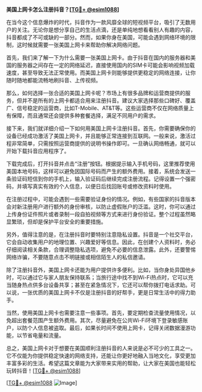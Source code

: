 **美国上网卡怎么注册抖音？[[TG💪+ @esim1088](https://t.me/s/esim1088)]**

在当今这个信息爆炸的时代，抖音作为一款风靡全球的短视频平台，吸引了无数用户的关注。无论你是想分享自己的生活点滴，还是单纯地想看看别人有趣的内容，抖音都成了不可或缺的一部分。然而，如果你身在美国，可能会遇到网络环境的限制，这时候就需要一张美国上网卡来帮助你解决网络问题。

首先，我们来了解一下为什么需要一张美国上网卡。由于抖音在国内的服务器和美国的服务器之间存在一定的网络延迟，直接使用国内的SIM卡可能会影响视频加载速度，甚至导致无法正常使用。而美国上网卡则能够提供更稳定的网络连接，让你随时随地都能流畅地刷抖音、上传视频。

那么，如何选择一张合适的美国上网卡呢？市场上有很多品牌和运营商提供的服务，但并不是所有的上网卡都适合用来注册抖音。建议大家选择那些口碑好、覆盖广、信号稳定的运营商，比如T-Mobile、AT&T等。这些运营商不仅在网络质量上有保障，而且通常还会提供多种套餐选择，满足不同用户的需求。

接下来，我们就详细介绍一下如何用美国上网卡注册抖音。首先，你需要确保你的设备已经成功激活了美国上网卡，并且能够正常连接到互联网。一般来说，激活过程非常简单，只需按照运营商提供的说明书操作即可。一旦确认网络畅通，就可以开始下载抖音应用程序了。

下载完成后，打开抖音并点击“注册”按钮。根据提示输入手机号码，这里推荐使用美国本地号码，这样可以避免因国际号码而产生的额外费用。接着，系统会发送一条验证码短信到你的手机上，输入验证码后继续完成注册流程。记得设置一个强密码，并填写真实有效的个人信息，以便日后找回账号或修改资料时使用。

在注册过程中，可能会遇到一些需要验证身份的情况。例如，有些国家的抖音版本会对新注册用户进行额外的身份审核，以防止虚假账户的泛滥。这时，你可以通过上传身份证件照片或者录制一段自拍视频等方式来进行身份验证。整个过程虽然略显繁琐，但却是保护平台安全的重要措施。

另外，值得注意的是，在注册抖音时要特别注意隐私设置。抖音是一个社交平台，它会自动收集用户的地理位置、兴趣爱好等信息。因此，在创建个人资料时，务必仔细阅读相关条款，合理调整隐私选项，避免不必要的信息泄露。此外，还要警惕网络诈骗，不要随意点击不明链接或相信陌生人的私信邀请。

除了注册抖音外，美国上网卡还能为用户提供许多便利。比如，当你身处异国他乡时，可以通过它与家人朋友保持联系；当旅行途中找不到Wi-Fi热点时，它可以充当随身热点供多台设备共享；甚至在紧急情况下，它还可以帮你拨打电话求助。可以说，一张优质的美国上网卡不仅是注册抖音的好帮手，更是日常生活中的得力助手。

当然，使用美国上网卡也需要注意一些事项。首先，要定期检查流量使用情况，以免超出套餐范围产生额外费用。其次，尽量避免在公共Wi-Fi环境下登录敏感账户，以防个人信息被盗取。最后，如果长时间不使用上网卡，记得关闭数据漫游功能，以节省电量和流量。

总之，美国上网卡对于想要在美国顺利注册抖音的人来说是必不可少的工具之一。它不仅能为你提供稳定快速的网络支持，还能让你更好地融入当地文化，享受更加丰富多彩的生活。希望这篇文章能为大家带来实用的帮助，让大家在美国也能轻松玩转抖音！[[TG💪+ @esim1088](https://t.me/s/esim1088)]

[[TG💪+ @esim1088](https://t.me/s/esim1088) ![Image](https://i.postimg.cc/4NQfJmqS/Snipaste-2025-05-13-00-14-12.png)]